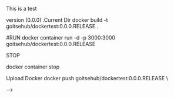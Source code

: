 This is a test

version (0.0.0)  .Current Dir
docker build -t goitsehub/dockertest:0.0.0.RELEASE .



#RUN
docker container run -d -p 3000:3000 goitsehub/dockertest:0.0.0.RELEASE


STOP

docker container stop

Upload Docker
docker push goitsehub/dockertest:0.0.0.RELEASE
\

 -->
<!--
<div class="bg-white" id="contain">
    <div class="mx-auto max-w-7xl py-24 sm:px-6 sm:py-32 lg:px-8">
      <div class="relative isolate overflow-hidden bg-slate-200 px-6 pt-16 shadow-2xl sm:rounded-3xl sm:px-16 md:pt-24 lg:flex lg:gap-x-20 lg:px-24 lg:pt-0 flex flex-col-reverse lg:flex-row">
        <div class="mx-auto max-w-md text-center lg:mx-0 lg:flex-auto lg:py-32 lg:text-left" id="info-text">
          <h2 class="text-3xl font-bold tracking-tight text-black sm:text-4xl">Boost your productivity.<br>Start using our app today.</h2>
          <p class="mt-6 text-lg leading-8 text-gray-300">Ac euismod vel sit maecenas id pellentesque eu sed consectetur. Malesuada adipiscing sagittis vel nulla.</p>
          <div class="mt-10 flex items-center justify-center gap-x-6 lg:justify-start" id="start">
            <a href="#" id="log-back" class="rounded-md bg-white px-3.5 py-2.5 text-sm font-semibold text-gray-900 shadow-sm hover:bg-gray-100 focus-visible:outline focus-visible:outline-2 focus-visible:outline-offset-2 focus-visible:outline-white">Login</a>
            <a href="#" class="text-sm font-semibold leading-6 text-black">Register</a>
          </div>
        </div>
        <div class="relative mt-16 h-80 lg:mt-8 lg:ml-16 lg:w-80" id="image-start">
          <svg xmlns="http://www.w3.org/2000/svg" x="0px" y="0px" width="450" height="450" viewBox="0,0,256,256"
            style="fill:#000000;">
            <g fill="#f6f6f6" fill-rule="nonzero" stroke="none" stroke-width="1" stroke-linecap="butt"
              stroke-linejoin="miter" stroke-miterlimit="10" stroke-dasharray="" stroke-dashoffset="0" font-family="none"
              font-weight="none" font-size="none" text-anchor="none" style="mix-blend-mode: normal">
              <path d="M0,256v-256h256v256z" id="bgRectangle"></path>
            </g>
            <g fill="none" fill-rule="nonzero" stroke="none" stroke-width="1" stroke-linecap="butt"
              stroke-linejoin="miter" stroke-miterlimit="10" stroke-dasharray="" stroke-dashoffset="0" font-family="none"
              font-weight="none" font-size="none" text-anchor="none" style="mix-blend-mode: normal">
              <g transform="scale(2.56,2.56)">
                <circle cx="78" cy="14" r="1" fill="#f1bc19"></circle>
                <circle cx="50" cy="50" r="38" fill="#fce0a2"></circle>
                <circle cx="84" cy="16" r="4" fill="#f1bc19"></circle>
                <circle cx="14" cy="26" r="2" fill="#ee3e54"></circle>
                <circle cx="78" cy="77" r="2" fill="#fbcd59"></circle>
                <circle cx="17" cy="78" r="4" fill="#fbcd59"></circle>
                <circle cx="24" cy="83" r="2" fill="#ee3e54"></circle>
                <circle cx="66.483" cy="78.517" r="2.483" fill="#ffffff"></circle>
                <circle cx="16" cy="48" r="1" fill="#ffffff"></circle>
                <circle cx="86" cy="31" r="1" fill="#f1bc19"></circle>
                <circle cx="74" cy="70" r="2" fill="#ffffff"></circle>
                <path d="M65.578,54.324c-0.194,0 -0.38,-0.114 -0.46,-0.305c-0.108,-0.254 0.011,-0.548 0.265,-0.656l10.738,-4.557c0.251,-0.106 0.548,0.01 0.655,0.265c0.108,0.254 -0.011,0.548 -0.265,0.656l-10.738,4.557c-0.063,0.028 -0.129,0.04 -0.195,0.04z"
                  fill="#472b29"></path>
                <path d="M78.548,48.818c-0.194,0 -0.379,-0.114 -0.46,-0.305c-0.108,-0.254 0.011,-0.547 0.265,-0.656l1.925,-0.817c0.251,-0.106 0.547,0.011 0.655,0.265c0.108,0.254 -0.011,0.547 -0.265,0.656l-1.925,0.817c-0.063,0.028 -0.13,0.04 -0.195,0.04z"
                  fill="#472b29"></path>
                <path
                  d="M26.848,65.024c-6.081,0 -8.348,-4.305 -8.348,-7.018c0,-5.002 4.18,-10.41 8.099,-15.086l0.83,0.545c-1.122,2.244 -1.409,3.378 -1.279,5.059c0.002,4.792 3.419,5.791 6.285,5.791c0.879,0 1.773,-0.128 2.657,-0.38c41.463,-11.01 46.664,-12.34 47.372,-12.501l-0.002,-0.007c0.135,-0.034 0.253,-0.05 0.36,-0.05c0.385,0 0.589,0.223 0.652,0.432c0.056,0.186 0.068,0.552 -0.481,0.918c-0.517,0.229 -43.63,18.554 -47.579,20.134l-0.329,0.128c-2.326,0.907 -5.221,2.035 -8.237,2.035z"
                  fill="#f45834"></path>
                <path
                  d="M82.823,41.876c0.279,0 0.219,0.217 -0.107,0.434c0,0 -43.497,18.489 -47.487,20.086c-2.394,0.931 -5.321,2.128 -8.38,2.128c-5.587,0 -7.848,-3.858 -7.848,-6.518c0,-4.656 3.858,-9.843 7.981,-14.765c-1.197,2.394 -1.463,3.591 -1.33,5.321c0,4.257 2.66,6.252 6.784,6.252c0.931,0 1.862,-0.133 2.793,-0.399c0,0 47.088,-12.504 47.354,-12.504c0.097,-0.024 0.177,-0.035 0.24,-0.035M82.823,40.476v0c-0.182,0 -0.372,0.025 -0.58,0.077l0.004,0.016c-1.281,0.29 -7.989,2.033 -47.378,12.493c-0.827,0.236 -1.637,0.352 -2.434,0.352c-3.623,0 -5.384,-1.587 -5.384,-4.852c0,-0.036 -0.001,-0.072 -0.004,-0.107c-0.104,-1.353 0.038,-2.29 1.187,-4.587c0.318,-0.635 0.109,-1.407 -0.484,-1.797c-0.236,-0.155 -0.502,-0.229 -0.767,-0.229c-0.402,0 -0.799,0.173 -1.074,0.501c-4.02,4.798 -8.308,10.36 -8.308,15.664c0,3.061 2.511,7.918 9.248,7.918c3.186,0 6.168,-1.163 8.564,-2.097l0.323,-0.126c3.971,-1.589 45.751,-19.347 47.528,-20.102c0.08,-0.034 0.157,-0.075 0.229,-0.124c1.102,-0.735 0.925,-1.661 0.844,-1.928c-0.198,-0.652 -0.792,-1.072 -1.514,-1.072z"
                  fill="#472b29"></path>
                <path d="M26.848,63.024c-4.624,0 -6.348,-3.078 -6.348,-5.018c0,-0.276 0.224,-0.5 0.5,-0.5c0.276,0 0.5,0.224 0.5,0.5c0,1.554 1.452,4.018 5.348,4.018c0.2,0 0.399,-0.006 0.6,-0.019c0.301,-0.015 0.513,0.194 0.529,0.469c0.017,0.276 -0.193,0.513 -0.469,0.529c-0.22,0.014 -0.441,0.021 -0.66,0.021z"
                  fill="#472b29"></path>
                <path d="M29.531,62.702c-0.229,0 -0.436,-0.158 -0.488,-0.391c-0.06,-0.27 0.109,-0.537 0.379,-0.597c0.6,-0.135 1.235,-0.314 1.941,-0.548c0.262,-0.086 0.545,0.056 0.632,0.317c0.087,0.262 -0.056,0.545 -0.317,0.632c-0.738,0.245 -1.404,0.433 -2.037,0.574c-0.037,0.009 -0.074,0.013 -0.11,0.013z"
                  fill="#472b29"></path>
                <path d="M33.359,61.478c-0.2,0 -0.389,-0.121 -0.466,-0.318c-0.101,-0.257 0.027,-0.547 0.284,-0.647l1.126,-0.438c1.91,-0.764 9.284,-3.914 9.358,-3.945c0.251,-0.109 0.548,0.01 0.656,0.264c0.108,0.254 -0.01,0.547 -0.264,0.656l-1.126,0.438c-0.058,0.021 -0.119,0.032 -0.18,0.032z"
                  fill="#472b29"></path>
              </g>
            </g>
          </svg>
        </div>
      </div>
    </div>
  </div>




scsss


#start{
    width: 240px;
height: 50px;
flex-shrink: 0;
border-radius: 0.5rem;
background: rgba(217, 217, 217, 0.35);
margin-bottom: 2.5rem;
}

.rounded-md{
    width: 120px;
height: 50px;
flex-shrink: 0;
}

.relative{
    background: #F6F6F6;
}

.rounded-md{
    border-radius: 0.5rem;
background: #FFF;
}



#contain{
    margin-top: -5rem;
    
}

@media (max-width: 640px) {
    #start {

      margin-left: 3rem;
    }
  }

  @media (max-width: 640px) {
    #info-text {
        
    //   margin-top: -2rem;
    }
  }

@media (max-width: 640px) {
    #image-start svg {
        margin-top: -7.5rem;
        margin-left: 2rem;
  
      width: 275px;
      height: 275px;
    }
  }

  @media (max-width: 640px) {
    #log-back {
       margin-left: -3rem;
       text-align: center;
    }
  }

  @media (max-width: 640px) {
    #log-back text-sm {
       margin-top: 2rem;
    }
  }


  
  @media (min-width: 1024px) {
    #image-start svg {
       
      width: 450px;
      height: 450px;
    }
  }

  .h-80 {
    height: 12rem;
}
  
--/>
